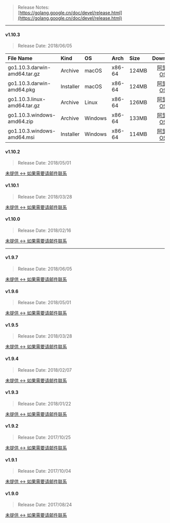 > Release Notes:  
[https://golang.google.cn/doc/devel/release.html](https://golang.google.cn/doc/devel/release.html)

---

#### v1.10.3

> Release Date: 2018/06/05

| File Name |   Kind  |    OS   |   Arch  |   Size  | Download |
| :-------- | :------ | :------ | :------ | :------ | :------: |
| go1.10.3.darwin-amd64.tar.gz  | Archive   |  macOS  | x86-64 | 124MB | [阿里云 OSS](https://dl-mirrors.oss-cn-shenzhen.aliyuncs.com/golang/1.10.3/go1.10.3.darwin-amd64.tar.gz) |
| go1.10.3.darwin-amd64.pkg     | Installer |  macOS  | x86-64 | 124MB | [阿里云 OSS](https://dl-mirrors.oss-cn-shenzhen.aliyuncs.com/golang/1.10.3/go1.10.3.darwin-amd64.pkg) |
| go1.10.3.linux-amd64.tar.gz   | Archive   |  Linux  | x86-64 | 126MB | [阿里云 OSS](https://dl-mirrors.oss-cn-shenzhen.aliyuncs.com/golang/1.10.3/go1.10.3.linux-amd64.tar.gz) |
| go1.10.3.windows-amd64.zip    | Archive   | Windows | x86-64 | 133MB | [阿里云 OSS](https://dl-mirrors.oss-cn-shenzhen.aliyuncs.com/golang/1.10.3/go1.10.3.windows-amd64.zip) |
| go1.10.3.windows-amd64.msi    | Installer | Windows | x86-64 | 114MB | [阿里云 OSS](https://dl-mirrors.oss-cn-shenzhen.aliyuncs.com/golang/1.10.3/go1.10.3.windows-amd64.msi) |

#### v1.10.2

> Release Date: 2018/05/01

[未提供 <-> 如果需要请邮件联系]()

#### v1.10.1

> Release Date: 2018/03/28

[未提供 <-> 如果需要请邮件联系]()

#### v1.10.0

> Release Date: 2018/02/16

[未提供 <-> 如果需要请邮件联系]()

---

#### v1.9.7

> Release Date: 2018/06/05

[未提供 <-> 如果需要请邮件联系]()

#### v1.9.6

> Release Date: 2018/05/01

[未提供 <-> 如果需要请邮件联系]()

#### v1.9.5

> Release Date: 2018/03/28

[未提供 <-> 如果需要请邮件联系]()

#### v1.9.4

> Release Date: 2018/02/07

[未提供 <-> 如果需要请邮件联系]()

#### v1.9.3

> Release Date: 2018/01/22

[未提供 <-> 如果需要请邮件联系]()

#### v1.9.2

> Release Date: 2017/10/25

[未提供 <-> 如果需要请邮件联系]()

#### v1.9.1

> Release Date: 2017/10/04

[未提供 <-> 如果需要请邮件联系]()

#### v1.9.0

> Release Date: 2017/08/24

[未提供 <-> 如果需要请邮件联系]()